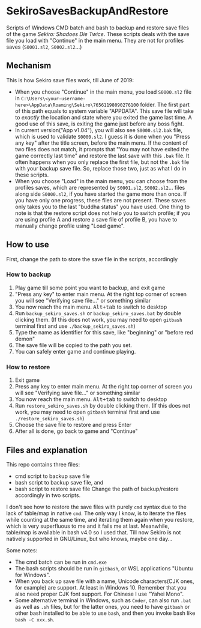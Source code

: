 # SekiroSavesBackupAndRestore
Scripts of Windows CMD batch and bash to backup and restore save files of the game *Sekiro: Shadoes Die Twice*. These scripts deals with the save file you load with "Continue" in the main menu. They are not for profiles saves (`S0001.sl2`, `S0002.sl2`...)

## Mechanism
This is how Sekiro save files work, till June of 2019:
 - When you choose "Continue" in the main menu, you load `S0000.sl2` file in `C:\Users\<your-username-here>\AppData\Roaming\Sekiro\76561198090276100` folder. The first part of this path equals to system variable "APPDATA". This save file will take to *exactly* the location and state where you exited the game last time. A good use of this save, is exiting the game just before any boss fight.
 - In current version("App v1.04"), you will also see `S0000.sl2.bak` file, which is used to validate `S0000.sl2`. I guess it is done when you "Press any key" after the title screen, before the main menu. If the content of two files does not match, it prompts that "You may not have exited the game correctly last time" and restore the last save with this `.bak` file. It often happens when you only replace the first file, but not the `.bak` file with your backup save file. So, replace those two, just as what I do in these scripts.
 - When you choose "Load" in the main menu, you can choose from the profiles saves, which are represented by `S0001.sl2`, `S0002.sl2`... files along side `S0000.sl2`, if you have started the game more than once. If you have only one progress, these files are not present. These saves only takes you to the last "buddha status" you have used. One thing to note is that the restore script does not help you to switch profile; if you are using profile A and restore a save file of profile B, you have to manually change profile using "Load game". 

## How to use
First, change the path to store the save file in the scripts, accordingly
### How to backup
1. Play game till some point you want to backup, and exit game
2. "Press any key" to enter main menu. At the right top corner of screen you will see "Verifying save file..." or something similar
3. You now reach the main menu. <kbd>Alt+tab</kbd> to switch to desktop
4. Run `backup_sekiro_saves.sh` or `backup_sekiro_saves.bat` by double clicking them. (If this does not work, you may need to open `gitbash` terminal first and use `./backup_sekiro_saves.sh`)
5. Type the name as identifier for this save, like "beginning" or "before red demon"
6. The save file will be copied to the path you set.
7. You can safely enter game and continue playing.

### How to restore
1. Exit game
2. Press any key to enter main menu. At the right top corner of screen you will see "Verifying save file..." or something similar
3. You now reach the main menu. <kbd>Alt+tab</kbd> to switch to desktop
4. Run `restore_sekiro_saves.sh` by double clicking them. (If this does not work, you may need to open `gitbash` terminal first and use `./restore_sekiro_saves.sh`)
5. Choose the save file to restore and press Enter
6. After all is done, go back to game and "Continue"

## Files and explanation
This repo contains three files:
 - cmd script to backup save file
 - bash script to backup save file, and
 - bash script to restore save file
Change the path of backup/restore accordingly in two scripts.

I don't see how to restore the save files with purely `cmd` syntax due to the lack of table/map in native `cmd`. The only way I know, is to iterate the files while counting at the same time, and iterating them again when you restore, which is very superfluous to me and it fails me at last. Meanwhile, table/map is available in bash v4.0 so I used that. Till now Sekiro is not natively supported in GNU/Linux, but who knows, maybe one day... 

Some notes:
- The cmd batch can be run in `cmd.exe`
- The bash scripts should be run in `gitbash`, or WSL applications "Ubuntu for Windows". 
- When you back up save file with a name, Unicode characters(CJK ones, for example) are support. At least in Windows 10. Remember that you also need proper CJK font support. For Chinese I use "Yahei Mono".
- Some alternative terminal in Windows, such as `Cmder`, can also run `.bat` as well as `.sh` files, but for the latter ones, you need to have `gitbash` or other bash installed to be able to use `bash`, and then you invoke bash like `bash -C xxx.sh`. 
